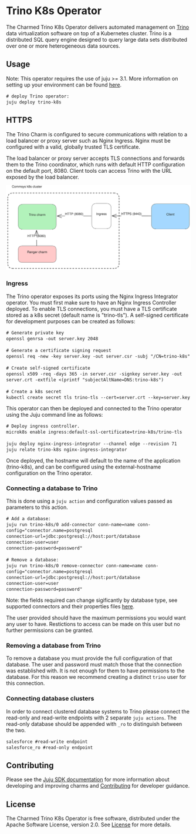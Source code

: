 # Trino K8s Operator
The Charmed Trino K8s Operator delivers automated management on [Trino](https://trino.io/) data virtualization software on top of a Kubernetes cluster. Trino is a distributed SQL query engine designed to query large data sets distributed over one or more heterogeneous data sources.

## Usage
Note: This operator requires the use of juju >= 3.1. More information on setting up your environment can be found [here](CONTRIBUTING.md).

```
# deploy Trino operator:
juju deploy trino-k8s
```

## HTTPS
The Trino Charm is configured to secure communications with relation to a load balancer or proxy server such as Nginx Ingress. Nginx must be configured with a valid, globally trusted TLS certificate.

The load balancer or proxy server accepts TLS connections and forwards them to the Trino coordinator, which runs with default HTTP configuration on the default port, 8080. Client tools can access Trino with the URL exposed by the load balancer.

![trino-communication](trino-tls.svg)

### Ingress
The Trino operator exposes its ports using the Nginx Ingress Integrator operator. You must first make sure to have an Nginx Ingress Controller deployed. To enable TLS connections, you must have a TLS certificate stored as a k8s secret (default name is "trino-tls"). A self-signed certificate for development purposes can be created as follows:

```
# Generate private key
openssl genrsa -out server.key 2048

# Generate a certificate signing request
openssl req -new -key server.key -out server.csr -subj "/CN=trino-k8s"

# Create self-signed certificate
openssl x509 -req -days 365 -in server.csr -signkey server.key -out server.crt -extfile <(printf "subjectAltName=DNS:trino-k8s")

# Create a k8s secret
kubectl create secret tls trino-tls --cert=server.crt --key=server.key
```
This operator can then be deployed and connected to the Trino operator using the Juju command line as follows:

```
# Deploy ingress controller.
microk8s enable ingress:default-ssl-certificate=trino-k8s/trino-tls

juju deploy nginx-ingress-integrator --channel edge --revision 71
juju relate trino-k8s nginx-ingress-integrator
```

Once deployed, the hostname will default to the name of the application (trino-k8s), and can be configured using the external-hostname configuration on the Trino operator.

### Connecting a database to Trino
This is done using a `juju action` and configuration values passed as parameters to this action. 
```
# Add a database:
juju run trino-k8s/0 add-connector conn-name=name conn-config="connector.name=postgresql
connection-url=jdbc:postgresql://host:port/database
connection-user=user
connection-password=password"

# Remove a database:
juju run trino-k8s/0 remove-connector conn-name=name conn-config="connector.name=postgresql
connection-url=jdbc:postgresql://host:port/database
connection-user=user
connection-password=password"

```
Note: the fields required can change sigificantly by database type, see supported connectors and their properties files [here](https://trino.io/docs/current/connector.html). 

The user provided should have the maximum permissions you would want any user to have. Restictions to access can be made on this user but no further permissions can be granted.

### Removing a database from Trino
To remove a database you must provide the full configuration of that database. The user and password must match those that the connection was established with. It is not enough for them to have permissions to the database. For this reason we recommend creating a distinct `trino` user for this connection.

### Connecting database clusters
In order to connect clustered database systems to Trino please connect the read-only and read-write endpoints with 2 separate `juju actions`. The read-only database should be appended with `_ro` to distinguish between the two. 
```
salesforce #read-write endpoint
salesforce_ro #read-only endpoint
```

## Contributing
Please see the [Juju SDK documentation](https://juju.is/docs/sdk) for more information about developing and improving charms and [Contributing](CONTRIBUTING.md) for developer guidance.

## License
The Charmed Trino K8s Operator is free software, distributed under the Apache Software License, version 2.0. See [License](LICENSE) for more details. 
